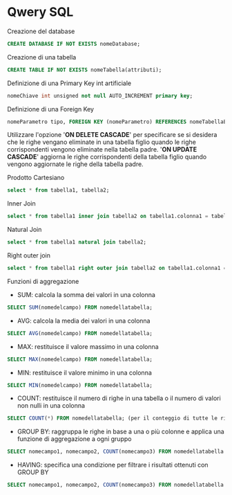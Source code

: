 # Qwery SQL

Creazione del database

```SQL
CREATE DATABASE IF NOT EXISTS nomeDatabase;
```

Creazione di una tabella

```SQL
CREATE TABLE IF NOT EXISTS nomeTabella(attributi);
```

Definizione di una Primary Key int artificiale

```SQL
nomeChiave int unsigned not null AUTO_INCREMENT primary key;
```

Definizione di una Foreign Key

```SQL
nomeParametro tipo, FOREIGN KEY (nomeParametro) REFERENCES nomeTabellaEsterna(nomeParametroesterno);
```

Utilizzare l'opzione '**ON DELETE CASCADE**' per specificare se si desidera che le righe vengano eliminate in una tabella figlio quando le righe corrispondenti vengono eliminate nella tabella padre. '**ON UPDATE CASCADE**' aggiorna le righe corrispondenti della tabella figlio quando vengono aggiornate le righe della tabella padre.

Prodotto Cartesiano

```SQL
select * from tabella1, tabella2;
```

Inner Join

```SQL
select * from tabella1 inner join tabella2 on tabella1.colonna1 = tabella2.colonna2;
```

Natural Join

```SQL
select * from tabella1 natural join tabella2;
```

Right outer join

```SQL
select * from tabella1 right outer join tabella2 on tabella1.colonna1 = tabella2.colonna2;
```

Funzioni di aggregazione

- SUM: calcola la somma dei valori in una colonna

```SQL
SELECT SUM(nomedelcampo) FROM nomedellatabella;
```

- AVG: calcola la media dei valori in una colonna

```SQL
SELECT AVG(nomedelcampo) FROM nomedellatabella;
```

- MAX: restituisce il valore massimo in una colonna

```SQL
SELECT MAX(nomedelcampo) FROM nomedellatabella;
```

- MIN: restituisce il valore minimo in una colonna

```SQL
SELECT MIN(nomedelcampo) FROM nomedellatabella;
```

- COUNT: restituisce il numero di righe in una tabella o il numero di valori non nulli in una colonna

```SQL
SELECT COUNT(*) FROM nomedellatabella; (per il conteggio di tutte le righe nella tabella)
```

- GROUP BY: raggruppa le righe in base a una o più colonne e applica una funzione di aggregazione a ogni gruppo

```SQL
SELECT nomecampo1, nomecampo2, COUNT(nomecampo3) FROM nomedellatabella GROUP BY nomecampo1, nomecampo2;
```

- HAVING: specifica una condizione per filtrare i risultati ottenuti con GROUP BY

```SQL
SELECT nomecampo1, nomecampo2, COUNT(nomecampo3) FROM nomedellatabella GROUP BY nomecampo1, nomecampo2 HAVING COUNT(nomecampo3) > 10;
```
